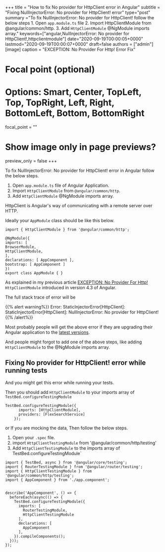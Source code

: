 +++
title = "How to fix No provider for HttpClient error in Angular"
subtitle = "Fixing NullInjectorError: No provider for HttpClient! error"
type="post"
summary ="To fix NullInjectorError: No provider for HttpClient! follow the below steps 1. Open `app.module.ts` file 2. Import HttpClientModule from @angular/common/http. 3. Add `HttpClientModule` @NgModule imports array."
keywords=["angular,NullInjectorError: No provider for HttpClient!,httpclientmodule"]
date="2020-09-19T00:00:05+0000"
lastmod="2020-09-19T00:00:07+0000"
draft=false
authors = ["admin"]
[image]
  caption = "EXCEPTION: No Provider For Http! Error Fix"

  # Focal point (optional)
  # Options: Smart, Center, TopLeft, Top, TopRight, Left, Right, BottomLeft, Bottom, BottomRight
  focal_point = ""

  # Show image only in page previews?
  preview_only = false
+++

To fix NullInjectorError: No provider for HttpClient! error in Angular follow the below steps.

1. Open `app.module.ts` file of Angular Application.
2. Import `HttpClientModule` from `@angular/common/http`.
3. Add `HttpClientModule` @NgModule imports array. 

HttpClient is Angular's way of communicating with a remote server over HTTP. 

Ideally your `AppModule` class should be like this below.

```
import { HttpClientModule } from '@angular/common/http';

@NgModule({
imports: [
BrowserModule,
HttpClientModule,
],
declarations: [ AppComponent ],
bootstrap: [ AppComponent ]
})
export class AppModule { }
```

As explained in my previous article [EXCEPTION: No Provider For Http!](https://www.angularjswiki.com/angular/angular-exception-no-provider-for-http-error-fix/)
`HttpClientModule` introduced in version 4.3 of Angular.

The full stack trace of error will be 

{{% alert warning%}}
Error: StaticInjectorError[HttpClient]: 
  StaticInjectorError[HttpClient]: 
    NullInjectorError: No provider for HttpClient!
{{% /alert%}}

Most probably people will get the above error if they are upgrading their Angular application to the [latest versions](https://www.angularjswiki.com/angular/update-angular-cli-version-ng-update-to-latest-6-7-versions/).

And people might forgot to add one of the above steps, like adding `HttpClientModule` to the @NgModule imports array.

## Fixing No provider for HttpClient! error while running tests

And you might get this error while running your tests.

Then you should add `HttpClientModule` to your imports array of `TestBed.configureTestingModule`

```
TestBed.configureTestingModule({
      imports: [HttpClientModule],
      providers: [FlexSearchService]
    });
```    

or If you are mocking the data, Then follow the below steps.

1. Open your `.spec` file. 
2. import `HttpClientTestingModule`  from '@angular/common/http/testing'
3. Add `HttpClientTestingModule` to the imports array of TestBed.configureTestingModule`

```
import { TestBed, async } from '@angular/core/testing';
import { RouterTestingModule } from '@angular/router/testing';
import { HttpClientTestingModule } from '@angular/common/http/testing';
import { AppComponent } from './app.component';


describe('AppComponent', () => {
  beforeEach(async(() => {
    TestBed.configureTestingModule({
      imports: [
        RouterTestingModule,
        HttpClientTestingModule 
      ],
      declarations: [
        AppComponent
      ],
    }).compileComponents();
  }));
});

```
